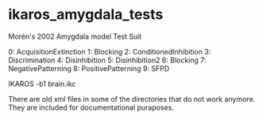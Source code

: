 # ikaros_amygdala_tests
Morén's 2002 Amygdala model Test Suit


0: AcquisitionExtinction
1: Blocking
2: ConditionedInhibition
3: Discrimination
4: Disinhibition
5: Disinhibition2
6: Blocking
7: NegativePatterning
8: PositivePatterning
9: SFPD


IKAROS -b1 brain.ikc

There are old xml files in some of the directories that do not work anymore.
They are included for documentational puraposes.
